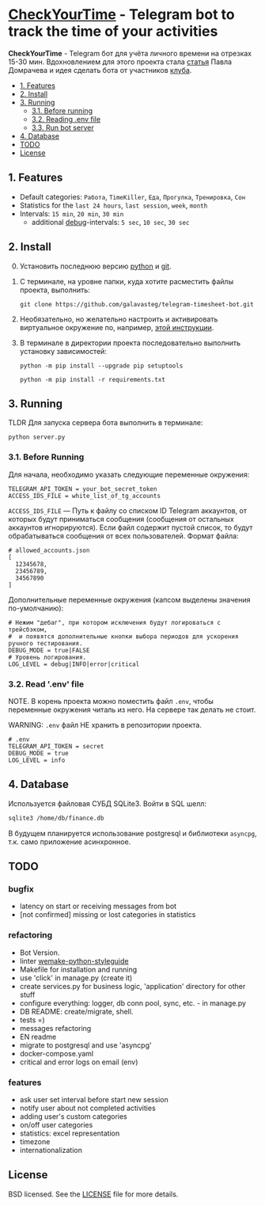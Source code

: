 # [CheckYourTime](http://t.me/checkyourtime_bot) - Telegram bot to track the time of your activities

**CheckYourTime** - Telegram бот для учёта личного времени на отрезках 15-30 мин.
Вдохновлением для этого проекта стала [статья](https://vc.ru/life/143273-12-mesyacev-vedu-pochasovoy-uchet-svoih-del-s-pomoshchyu-timesheets-rasskazyvayu-k-chemu-eto-v-itoge-privelo)
Павла Домрачева и идея сделать бота от участников [клуба](https://titanman.ru/).


- [1. Features](#1-features)
- [2. Install](#2-install)
- [3. Running](#3-before-running)
    - [3.1. Before running](#31-before-running)
    - [3.2. Reading .env file](#32-reading-env-file)
    - [3.3. Run bot server](#33-run-bot-server)
- [4. Database](#4-database)
- [TODO](#todo)
- [License](#license)

## 1. Features

- Default categories: `Работа`, `TimeKiller`, `Еда`, `Прогулка`, `Тренировка`, `Сон`
- Statistics for the `last 24 hours`, `last session`, `week`, `month`
- Intervals: `15 min`, `20 min`, `30 min`
    - additional [debug](#3-1-before-running)-intervals: `5 sec`, `10 sec`, `30 sec`


## 2. Install
0. Установить последнюю версию [python](https://www.python.org/downloads/) и [git](https://git-scm.com/downloads).
1. С терминале, на уровне папки, куда хотите расместить файлы проекта, выполнить:
 
    `git clone https://github.com/galavasteg/telegram-timesheet-bot.git`

3. Необязательно, но желательно настроить и активировать виртуальное окружение по, например, [этой инструкции](https://python-scripts.com/virtualenv).
4. В терминале в директории проекта последовательно выполнить установку зависимостей:
    
    `python -m pip install --upgrade pip setuptools`
    
    `python -m pip install -r requirements.txt`


## 3. Running
TLDR Для запуска сервера бота выполнить в терминале:

`python server.py`

### 3.1. Before Running
Для начала, необходимо указать следующие переменные окружения:
```
TELEGRAM_API_TOKEN = your_bot_secret_token
ACCESS_IDS_FILE = white_list_of_tg_accounts
```
`ACCESS_IDS_FILE` — Путь к файлу со списком ID Telegram аккаунтов, от которых будут приниматься
сообщения (сообщения от остальных аккаунтов игнорируются).
Если файл содержит пустой список, то будут обрабатываться сообщения от всех пользователей. Формат файла:

```
# allowed_accounts.json
[
  12345678,
  23456789,
  34567890
]
```

Дополнительные переменные окружения (капсом выделены значения по-умолчанию):
```
# Hежим "дебаг", при котором исключения будут логироваться с трейсбэком,
#  и появятся дополнительные кнопки выбора периодов для ускорения ручного тестирования. 
DEBUG_MODE = true|FALSE
# Уровень логирования.
LOG_LEVEL = debug|INFO|error|critical
```

### 3.2. Read '.env' file
NOTE. В корень проекта можно поместить файл `.env`, чтобы переменные окружения читаль из него.
На сервере так делать не стоит.

WARNING: `.env` файл НЕ хранить в репозитории проекта.
```
# .env
TELEGRAM_API_TOKEN = secret
DEBUG_MODE = true
LOG_LEVEL = info
```


## 4. Database
Используется файловая СУБД SQLite3. Войти в SQL шелл:

```bash
sqlite3 /home/db/finance.db
```

В будущем планируется использование postgresql и библиотеки `asyncpg`, т.к. само приложение асинхронное.

## TODO
### bugfix
- latency on start or receiving messages from bot
- [not confirmed] missing or lost categories in statistics

### refactoring
- Bot Version.
- linter [wemake-python-styleguide](https://wemake-python-stylegui.de/en/latest/)
- Makefile for installation and running
- use 'click' in manage.py (create it)
- create services.py for business logic, 'application' directory for other stuff
- configure everything: logger, db conn pool, sync, etc. - in manage.py
- DB README: create/migrate, shell.
- tests =)
- messages refactoring
- EN readme
- migrate to postgresql and use 'asyncpg'
- docker-compose.yaml
- critical and error logs on email (env)

### features
- ask user set interval before start new session
- notify user about not completed activities
- adding user's custom categories
- on/off user categories
- statistics: excel representation
- timezone
- internationalization


## License
BSD licensed. See the
[LICENSE](https://github.com/galavasteg/telegram-timesheet-bot/blob/master/LICENSE) file
for more details.